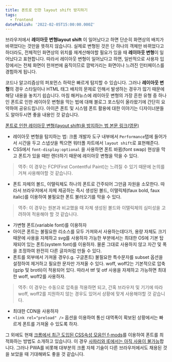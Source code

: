 ```yaml
---
title: 폰트로 인한 layout shift 방지하기
tags:
  - frontend
datePublish: '2022-02-05T15:00:00.000Z'
---
```


브라우저에서 **레이아웃 변형layout shift** 이 일어났다고 하면 단순히 화면상의 배치가 바뀌었다는 것만을 뜻하지 않습니다. 실제로 변형된 것은 단 하나의 객체만 바뀌었다고 하더라도, 전체적인 화면상의 위치를 재계산해야할 필요가 있을 때 **레이아웃 변형**이 일어났다고 표현합니다. 따라서 레이아웃 변형이 일어났다고 하면, 일반적으로 사용자 입장에서는 전체 화면이 한꺼번에 움직이므로 깜박거리는 화면이나 느려진 인터페이스를 경험하게 됩니다.

코드나 알고리즘상의 퍼포먼스 하락은 빠르게 탐지할 수 있습니다. 그러나 **레이아웃 변형**의 경우 스타일이나 HTML 태그 배치의 문제로 인해서 발생하는 경우가 많기 때문에 해당 내용을 놓치기 쉽습니다. 마침 해커뉴스에 레이아웃 변형의 가장 흔한 유형 중 하나인 폰트로 인한 레이아웃 변형을 막는 법에 대해 블로그 포스팅이 올라왔기에 간단히 요약하여 공유드립니다. 아이콘 폰트 및 시스템 폰트 활용에 대한 이야기는 디자이너분들도 알아두시면 좋을 내용인 것 같습니다.

[폰트로 인한 레이아웃 변형(layout shift)을 방지하는 법 본문 링크(영문)](https://simonhearne.com/2021/layout-shifts-webfonts/)

* 레이아웃 변형을 탐지하는 법: 크롬 개발자 도구 내부에서 `Performance`탭에 들어가서 시간을 두고 스냅샷을 찍으면 워터폴 차트에서 `layout shift`로 표현해준다.
* CSS에서 `font-display:optional` 을 사용하면 폰트 바뀜(font swap) 현상을 막고 폰트가 있을 때만 렌더하기 때문에 레이아웃 변형을 막을 수 있다.

> 역주: 이 경우는 FCP(First Contentful Paint)는 느려질 수 있기 때문에 논의를 거쳐 사용해야할 것 같습니다.

* 폰트 자체의 볼드, 이탤릭체도 하나의 폰트로 간주되어 그만큼 자원을 소모한다. 따라서 브라우저에서 자체 제공하는 즉시 생성된 볼드, 이탤릭체(faux bold, faux italic)를 이용하여 불필요한 폰트 불러오기를 막을 수 있다.

> 역주: 이 경우는 원본과 비교했을 때 자체 생성된 볼드와 이탤릭체의 심미성을 고려하여 적용해야 할 것 같습니다.

* 가변형 폰트(variable font)를 이용하자
* 아이콘 폰트는 불필요한 리소스를 모두 가져와서 사용하는데다가, 용량 자체도 크기 때문에 사용을 자제하고 svg를 사용하자
  가능한 부분에서는 최대한 OS에 기본 탑재되어 있는 폰트(system font)를 이용하자. 물론 그대로 사용하지 않고 자간 및 폭을 조정하여 완전히 다른 글자처럼 만들 수 있다.
* 폰트를 외부에서 가져올 경우(i.g. 구글폰트) 불필요한 특수문자를 subset 옵션을 설정하여 제거하고 필요한 문자만 가져올 수 있다.
  woff, woff2는 기본적으로 압축(gzip 및 brotli)이 적용되어 있다. 따라서 ttf 및 otf 사용을 자제하고 가능하면 최대한 woff, woff2를 사용하자.

> 역주: 이 경우는 수동으로 압축을 적용하면 되고, 간혹 브라우저 및 기기에 따라 woff, woff2를 지원하지 않는 경우도 있어서 상황에 맞게 사용해야할 것 같습니다.

* 최대한 CDN을 사용하자
* `<link rel="preload" />` 옵션을 이용하여 통신 대역폭이 확보된 상황에서는 빠르게 폰트를 가져올 수 있도록 하자.

그 외에도 현재 [크롬에서 최근 도입된 CSS속성 모음인 f-mods](https://docs.google.com/document/d/1PW-5ML5hOZw7GczOargelPo6_8Zkuk2DXtgfOtJ59Eo/edit)를 이용하여 폰트를 최적화하는 방법도 소개하고 있습니다. 이 경우 [사파리와 IE에서는 아직 사용이 불가능](https://caniuse.com/?search=FontFace%20API%20override)합니다. 그러나 PWA를 비롯해 대부분의 크롬 자체 기술이 다른 브라우저에서도 채용된 것을 보았을 때 기대해봐도 좋을 것 같습니다.
